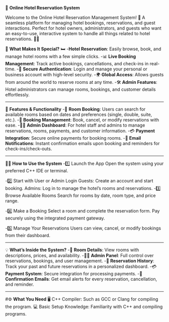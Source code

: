 🏨 **Online Hotel Reservation System**

Welcome to the Online Hotel Reservation Management System! 🌟 A seamless platform for managing hotel bookings, reservations, and guest interactions. Perfect for hotel owners, administrators, and guests who want an easy-to-use, interactive system to handle all things related to hotel reservations. 💼✨


🌟 **What Makes It Special?**
🛏️ -**Hotel Reservation**: Easily browse, book, and manage hotel rooms with a few simple clicks.
-📊 **Live Booking Management**: Track active bookings, cancellations, and check-ins in real-time.
-🔐 **Secure Authentication**: Login and manage your personal or business account with high-level security.
-🌍 **Global Access**: Allows guests from around the world to reserve rooms at any time.
-🛠️ **Admin Features**: Hotel administrators can manage rooms, bookings, and customer details effortlessly.

---
🚀 **Features & Functionality**
-🏨 **Room Booking**: Users can search for available rooms based on dates and preferences (single, double, suite, etc.).
-📅 **Booking Management**: Book, cancel, or modify reservations with ease.
-👨‍💼 **Admin Dashboard**: For hotel staff and admins to manage reservations, rooms, payments, and customer information.
-💳 **Payment Integration**: Secure online payments for booking rooms.
-📧 **Email Notifications**: Instant confirmation emails upon booking and reminders for check-ins/check-outs.

---
🧑‍💻 **How to Use the System**
-1️⃣ Launch the App
Open the system using your preferred C++ IDE or terminal.

-2️⃣ Start with User or Admin Login
Guests: Create an account and start booking.
Admins: Log in to manage the hotel’s rooms and reservations.
-3️⃣ Browse Available Rooms
Search for rooms by date, room type, and price range.

-4️⃣ Make a Booking
Select a room and complete the reservation form. Pay securely using the integrated payment gateway.

-5️⃣ Manage Your Reservations
Users can view, cancel, or modify bookings from their dashboard.

---
💡 **What’s Inside the System?**
-🏨 **Room Details**: View rooms with descriptions, prices, and availability.
-🧑‍💼 **Admin Panel**: Full control over reservations, bookings, and user management.
-📅 **Reservation History**: Track your past and future reservations in a personalized dashboard.
-💳 **Payment System**: Secure integration for processing payments.
-📨 **Confirmation Emails**: Get email alerts for every reservation, cancellation, and reminder.

---
#⚙️ **What You Need**
🖥️ C++ Compiler: Such as GCC or Clang for compiling the program.
💻 Basic Setup Knowledge: Familiarity with C++ and compiling programs.
